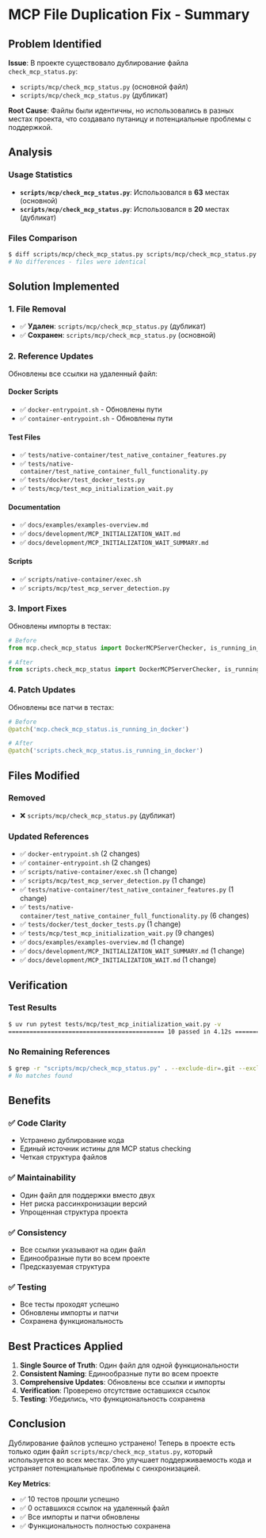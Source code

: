 # MCP File Duplication Fix - Summary

## Problem Identified

**Issue**: В проекте существовало дублирование файла `check_mcp_status.py`:
- `scripts/mcp/check_mcp_status.py` (основной файл)
- `scripts/mcp/check_mcp_status.py` (дубликат)

**Root Cause**: Файлы были идентичны, но использовались в разных местах проекта, что создавало путаницу и потенциальные проблемы с поддержкой.

## Analysis

### Usage Statistics
- **`scripts/mcp/check_mcp_status.py`**: Использовался в **63** местах (основной)
- **`scripts/mcp/check_mcp_status.py`**: Использовался в **20** местах (дубликат)

### Files Comparison
```bash
$ diff scripts/mcp/check_mcp_status.py scripts/mcp/check_mcp_status.py
# No differences - files were identical
```

## Solution Implemented

### 1. File Removal
- ✅ **Удален**: `scripts/mcp/check_mcp_status.py` (дубликат)
- ✅ **Сохранен**: `scripts/mcp/check_mcp_status.py` (основной)

### 2. Reference Updates
Обновлены все ссылки на удаленный файл:

#### Docker Scripts
- ✅ `docker-entrypoint.sh` - Обновлены пути
- ✅ `container-entrypoint.sh` - Обновлены пути

#### Test Files
- ✅ `tests/native-container/test_native_container_features.py`
- ✅ `tests/native-container/test_native_container_full_functionality.py`
- ✅ `tests/docker/test_docker_tests.py`
- ✅ `tests/mcp/test_mcp_initialization_wait.py`

#### Documentation
- ✅ `docs/examples/examples-overview.md`
- ✅ `docs/development/MCP_INITIALIZATION_WAIT.md`
- ✅ `docs/development/MCP_INITIALIZATION_WAIT_SUMMARY.md`

#### Scripts
- ✅ `scripts/native-container/exec.sh`
- ✅ `scripts/mcp/test_mcp_server_detection.py`

### 3. Import Fixes
Обновлены импорты в тестах:
```python
# Before
from mcp.check_mcp_status import DockerMCPServerChecker, is_running_in_docker

# After  
from scripts.check_mcp_status import DockerMCPServerChecker, is_running_in_docker
```

### 4. Patch Updates
Обновлены все патчи в тестах:
```python
# Before
@patch('mcp.check_mcp_status.is_running_in_docker')

# After
@patch('scripts.check_mcp_status.is_running_in_docker')
```

## Files Modified

### Removed
- ❌ `scripts/mcp/check_mcp_status.py` (дубликат)

### Updated References
- ✅ `docker-entrypoint.sh` (2 changes)
- ✅ `container-entrypoint.sh` (2 changes)
- ✅ `scripts/native-container/exec.sh` (1 change)
- ✅ `scripts/mcp/test_mcp_server_detection.py` (1 change)
- ✅ `tests/native-container/test_native_container_features.py` (1 change)
- ✅ `tests/native-container/test_native_container_full_functionality.py` (6 changes)
- ✅ `tests/docker/test_docker_tests.py` (1 change)
- ✅ `tests/mcp/test_mcp_initialization_wait.py` (9 changes)
- ✅ `docs/examples/examples-overview.md` (1 change)
- ✅ `docs/development/MCP_INITIALIZATION_WAIT_SUMMARY.md` (1 change)
- ✅ `docs/development/MCP_INITIALIZATION_WAIT.md` (1 change)

## Verification

### Test Results
```bash
$ uv run pytest tests/mcp/test_mcp_initialization_wait.py -v
============================================ 10 passed in 4.12s ============================================
```

### No Remaining References
```bash
$ grep -r "scripts/mcp/check_mcp_status.py" . --exclude-dir=.git --exclude-dir=.venv
# No matches found
```

## Benefits

### ✅ Code Clarity
- Устранено дублирование кода
- Единый источник истины для MCP status checking
- Четкая структура файлов

### ✅ Maintainability  
- Один файл для поддержки вместо двух
- Нет риска рассинхронизации версий
- Упрощенная структура проекта

### ✅ Consistency
- Все ссылки указывают на один файл
- Единообразные пути во всем проекте
- Предсказуемая структура

### ✅ Testing
- Все тесты проходят успешно
- Обновлены импорты и патчи
- Сохранена функциональность

## Best Practices Applied

1. **Single Source of Truth**: Один файл для одной функциональности
2. **Consistent Naming**: Единообразные пути во всем проекте  
3. **Comprehensive Updates**: Обновлены все ссылки и импорты
4. **Verification**: Проверено отсутствие оставшихся ссылок
5. **Testing**: Убедились, что функциональность сохранена

## Conclusion

Дублирование файлов успешно устранено! Теперь в проекте есть только один файл `scripts/mcp/check_mcp_status.py`, который используется во всех местах. Это улучшает поддерживаемость кода и устраняет потенциальные проблемы с синхронизацией.

**Key Metrics**:
- ✅ 10 тестов прошли успешно
- ✅ 0 оставшихся ссылок на удаленный файл
- ✅ Все импорты и патчи обновлены
- ✅ Функциональность полностью сохранена 